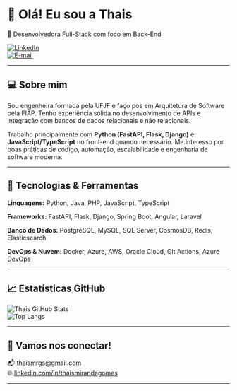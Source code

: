 # 👋 Olá! Eu sou a Thais 

🎯 Desenvolvedora Full-Stack com foco em Back-End  

[![LinkedIn](https://img.shields.io/badge/-LinkedIn-blue?logo=linkedin&style=flat-square)](https://www.linkedin.com/in/thaismirandagomes)  
[![E-mail](https://img.shields.io/badge/-Email-red?logo=gmail&style=flat-square)](mailto:thaismrgs@gmail.com)  

---

## 💻 Sobre mim

Sou engenheira formada pela UFJF e faço pós em Arquitetura de Software pela FIAP. Tenho experiência sólida no desenvolvimento de APIs e integração com bancos de dados relacionais e não relacionais.

Trabalho principalmente com **Python (FastAPI, Flask, Django)** e **JavaScript/TypeScript** no front-end quando necessário. Me interesso por boas práticas de código, automação, escalabilidade e engenharia de software moderna.

---

## 🧠 Tecnologias & Ferramentas

**Linguagens:** Python, Java, PHP, JavaScript, TypeScript

**Frameworks:** FastAPI, Flask, Django, Spring Boot, Angular, Laravel 

**Banco de Dados:** PostgreSQL, MySQL, SQL Server, CosmosDB, Redis, Elasticsearch

**DevOps & Nuvem:** Docker, Azure, AWS, Oracle Cloud, Git Actions, Azure DevOps

---

## 📈 Estatísticas GitHub

![Thais GitHub Stats](https://github-readme-stats.vercel.app/api?username=thaismirandag&show_icons=true&theme=default)  
![Top Langs](https://github-readme-stats.vercel.app/api/top-langs/?username=thaismirandag&layout=compact)

---

## 🤝 Vamos nos conectar!

📬 thaismrgs@gmail.com  
🌐 [linkedin.com/in/thaismirandagomes](https://www.linkedin.com/in/thaismirandagomes)

---
